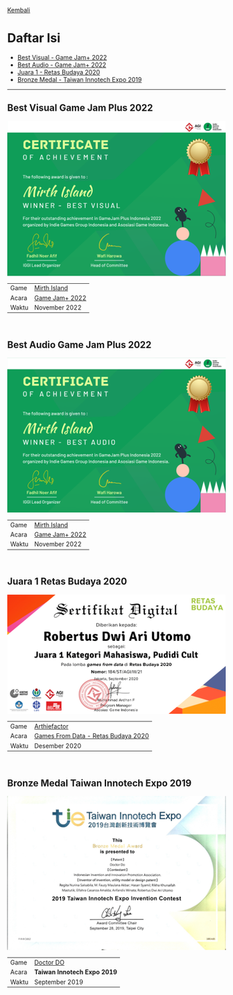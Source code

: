 [Kembali](../)

# Daftar Isi
* [Best Visual - Game Jam+ 2022](#best-visual-game-jam-plus-2022)
* [Best Audio - Game Jam+ 2022](#best-audio-game-jam-plus-2022)
* [Juara 1 - Retas Budaya 2020](#juara-1-retas-budaya-2020)
* [Bronze Medal - Taiwan Innotech Expo 2019](#bronze-medal-taiwan-innotech-expo-2019)

***

## Best Visual Game Jam Plus 2022
![GJP 2022](../../images/achievement/gjp2022-best-visual.png)

|					|															|
| ----------------- | --------------------------------------------------------- |
| Game				| [Mirth Island](../../game-project/#mirth-island)			|
| Acara				| [Game Jam+ 2022](../game-jam/#game-jam-plus-2022)			|
| Waktu				| November 2022												|

<br>

## Best Audio Game Jam Plus 2022
![GJP 2022](../../images/achievement/gjp2022-best-audio.png)

|					|															|
| ----------------- | --------------------------------------------------------- |
| Game				| [Mirth Island](../../game-project/#mirth-island)			|
| Acara				| [Game Jam+ 2022](../game-jam/#game-jam-plus-2022)			|
| Waktu				| November 2022												|

<br>

## Juara 1 Retas Budaya 2020
![Retas Budaya 2020](../../images/achievement/retasbudaya2020-juara-1.png)

|					|															|
| ----------------- | --------------------------------------------------------- |
| Game				| [Arthiefactor](../../game-project/#arthiefactor)			|
| Acara				| [Games From Data - Retas Budaya 2020](https://www.agi.or.id/id/berita-terbaru/dua-game-terbaik-dari-games-from-data-game-jam-retas-budaya-2020)														  |
| Waktu				| Desember 2020												|

<br>

## Bronze Medal Taiwan Innotech Expo 2019
![GJP 2022](../../images/achievement/tie2019-bronze-medal.png)

|					|															|
| ----------------- | --------------------------------------------------------- |
| Game				| [Doctor DO](../../game-project/#doctor-do)				|
| Acara				| **Taiwan Innotech Expo 2019**		   					    |
| Waktu				| September 2019											|

<br>